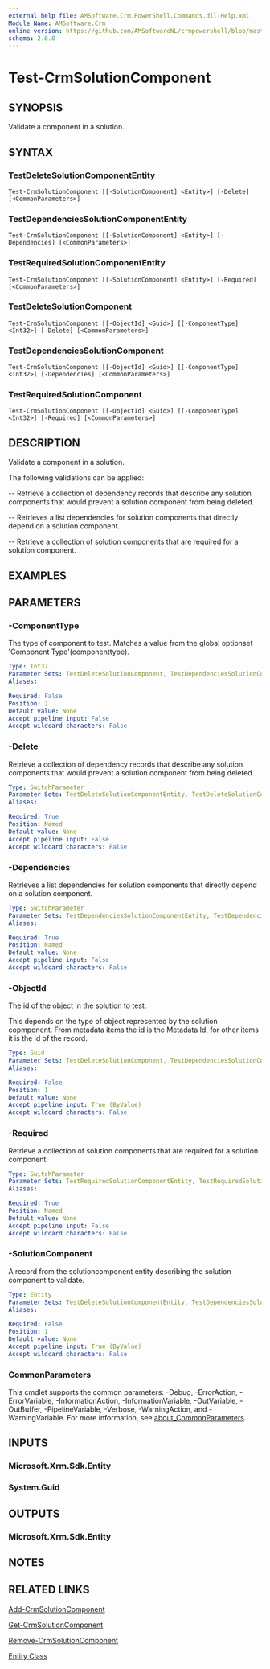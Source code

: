 ```yaml
---
external help file: AMSoftware.Crm.PowerShell.Commands.dll-Help.xml
Module Name: AMSoftware.Crm
online version: https://github.com/AMSoftwareNL/crmpowershell/blob/master/docs/Test-CrmSolutionComponent.md
schema: 2.0.0
---
```


# Test-CrmSolutionComponent

## SYNOPSIS
Validate a component in a solution.

## SYNTAX

### TestDeleteSolutionComponentEntity
```
Test-CrmSolutionComponent [[-SolutionComponent] <Entity>] [-Delete] [<CommonParameters>]
```

### TestDependenciesSolutionComponentEntity
```
Test-CrmSolutionComponent [[-SolutionComponent] <Entity>] [-Dependencies] [<CommonParameters>]
```

### TestRequiredSolutionComponentEntity
```
Test-CrmSolutionComponent [[-SolutionComponent] <Entity>] [-Required] [<CommonParameters>]
```

### TestDeleteSolutionComponent
```
Test-CrmSolutionComponent [[-ObjectId] <Guid>] [[-ComponentType] <Int32>] [-Delete] [<CommonParameters>]
```

### TestDependenciesSolutionComponent
```
Test-CrmSolutionComponent [[-ObjectId] <Guid>] [[-ComponentType] <Int32>] [-Dependencies] [<CommonParameters>]
```

### TestRequiredSolutionComponent
```
Test-CrmSolutionComponent [[-ObjectId] <Guid>] [[-ComponentType] <Int32>] [-Required] [<CommonParameters>]
```

## DESCRIPTION
Validate a component in a solution.

The following validations can be applied:

 -- Retrieve a collection of dependency records that describe any solution components that would prevent a solution component from being deleted.
 
 -- Retrieves a list dependencies for solution components that directly depend on a solution component.
 
 -- Retrieve a collection of solution components that are required for a solution component.

## EXAMPLES

## PARAMETERS

### -ComponentType
The type of component to test. Matches a value from the global optionset 'Component Type'(componenttype).

```yaml
Type: Int32
Parameter Sets: TestDeleteSolutionComponent, TestDependenciesSolutionComponent, TestRequiredSolutionComponent
Aliases:

Required: False
Position: 2
Default value: None
Accept pipeline input: False
Accept wildcard characters: False
```

### -Delete
Retrieve a collection of dependency records that describe any solution components that would prevent a solution component from being deleted.

```yaml
Type: SwitchParameter
Parameter Sets: TestDeleteSolutionComponentEntity, TestDeleteSolutionComponent
Aliases:

Required: True
Position: Named
Default value: None
Accept pipeline input: False
Accept wildcard characters: False
```

### -Dependencies
Retrieves a list dependencies for solution components that directly depend on a solution component. 

```yaml
Type: SwitchParameter
Parameter Sets: TestDependenciesSolutionComponentEntity, TestDependenciesSolutionComponent
Aliases:

Required: True
Position: Named
Default value: None
Accept pipeline input: False
Accept wildcard characters: False
```

### -ObjectId
The id of the object in the solution to test. 

This depends on the type of object represented by the solution copmponent. From metadata items the id is the Metadata Id, for other items it is the id of the record.

```yaml
Type: Guid
Parameter Sets: TestDeleteSolutionComponent, TestDependenciesSolutionComponent, TestRequiredSolutionComponent
Aliases:

Required: False
Position: 1
Default value: None
Accept pipeline input: True (ByValue)
Accept wildcard characters: False
```

### -Required
Retrieve a collection of solution components that are required for a solution component.

```yaml
Type: SwitchParameter
Parameter Sets: TestRequiredSolutionComponentEntity, TestRequiredSolutionComponent
Aliases:

Required: True
Position: Named
Default value: None
Accept pipeline input: False
Accept wildcard characters: False
```

### -SolutionComponent
A record from the solutioncomponent entity describing the solution component to validate.

```yaml
Type: Entity
Parameter Sets: TestDeleteSolutionComponentEntity, TestDependenciesSolutionComponentEntity, TestRequiredSolutionComponentEntity
Aliases:

Required: False
Position: 1
Default value: None
Accept pipeline input: True (ByValue)
Accept wildcard characters: False
```

### CommonParameters
This cmdlet supports the common parameters: -Debug, -ErrorAction, -ErrorVariable, -InformationAction, -InformationVariable, -OutVariable, -OutBuffer, -PipelineVariable, -Verbose, -WarningAction, and -WarningVariable. For more information, see [about_CommonParameters](http://go.microsoft.com/fwlink/?LinkID=113216).

## INPUTS

### Microsoft.Xrm.Sdk.Entity

### System.Guid

## OUTPUTS

### Microsoft.Xrm.Sdk.Entity

## NOTES

## RELATED LINKS

[Add-CrmSolutionComponent](Add-CrmSolutionComponent.md)

[Get-CrmSolutionComponent](Get-CrmSolutionComponent.md)

[Remove-CrmSolutionComponent](Remove-CrmSolutionComponent.md)

[Entity Class](https://msdn.microsoft.com/library/microsoft.xrm.sdk.entity.aspx)
